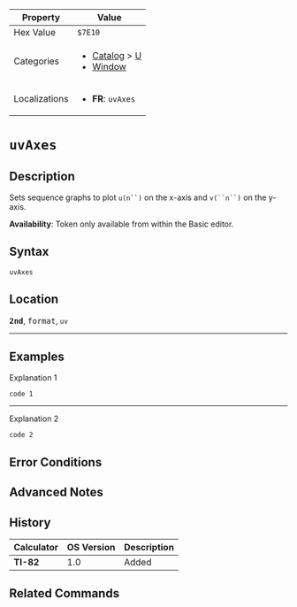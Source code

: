 | Property      | Value |
|---------------|-------|
| Hex Value     | `$7E10`|
| Categories    | <ul><li>[Catalog](<../categories/Catalog.md>) > [U](<../categories/Catalog.md#U>)</li><li>[Window](<../categories/Window.md>)</li></ul> |
| Localizations | <ul><li><b>FR</b>: `uvAxes`</li></ul> |

# `uvAxes`

## Description
Sets sequence graphs to plot `u(n``)` on the x-axis and `v(``n``)` on the y-axis.


<b>Availability</b>: Token only available from within the Basic editor.

## Syntax
`uvAxes`

## Location
<tt><kbd><b>2nd</b></kbd></tt>, <kbd>format</kbd>, `uv`
<hr>

## Examples

Explanation 1
```ti-basic
code 1
```
---
Explanation 2
```ti-basic
code 2
```

## Error Conditions


## Advanced Notes


## History
| Calculator | OS Version | Description |
|------------|------------|-------------|
| <b>TI-82</b> | 1.0 | Added |

## Related Commands

